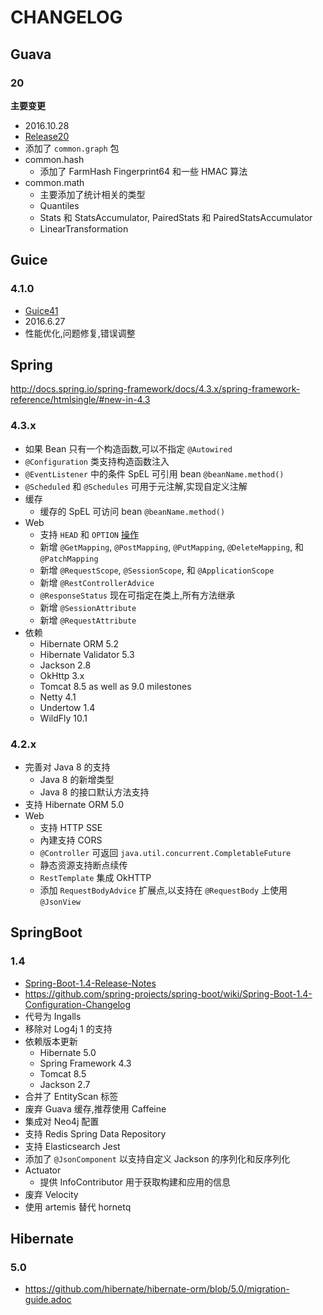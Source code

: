 # CHANGELOG

## Guava
### 20

__主要变更__

* 2016.10.28
* [Release20](https://github.com/google/guava/wiki/Release20)
* 添加了 `common.graph` 包
* common.hash
  * 添加了 FarmHash Fingerprint64 和一些 HMAC 算法
* common.math
  * 主要添加了统计相关的类型
  * Quantiles
  * Stats 和 StatsAccumulator, PairedStats 和 PairedStatsAccumulator
  * LinearTransformation


## Guice
### 4.1.0

* [Guice41](https://github.com/google/guice/wiki/Guice41)
* 2016.6.27
* 性能优化,问题修复,错误调整

## Spring
http://docs.spring.io/spring-framework/docs/4.3.x/spring-framework-reference/htmlsingle/#new-in-4.3
### 4.3.x

* 如果 Bean 只有一个构造函数,可以不指定 `@Autowired`
* `@Configuration` 类支持构造函数注入
* `@EventListener` 中的条件 SpEL 可引用 bean `@beanName.method()`
* `@Scheduled` 和 `@Schedules` 可用于元注解,实现自定义注解
* 缓存
  * 缓存的 SpEL 可访问 bean `@beanName.method()`
* Web
  * 支持 `HEAD` 和 `OPTION` [操作](http://docs.spring.io/spring-framework/docs/4.3.x/spring-framework-reference/htmlsingle/#mvc-ann-requestmapping-head-options)
  * 新增 `@GetMapping`, `@PostMapping`, `@PutMapping`, `@DeleteMapping`, 和 `@PatchMapping`
  * 新增 `@RequestScope`, `@SessionScope`, 和 `@ApplicationScope`
  * 新增 `@RestControllerAdvice`
  * `@ResponseStatus` 现在可指定在类上,所有方法继承
  * 新增 `@SessionAttribute`
  * 新增 `@RequestAttribute`
* 依赖
  * Hibernate ORM 5.2
  * Hibernate Validator 5.3
  * Jackson 2.8
  * OkHttp 3.x
  * Tomcat 8.5 as well as 9.0 milestones
  * Netty 4.1
  * Undertow 1.4
  * WildFly 10.1

### 4.2.x


* 完善对 Java 8 的支持
  * Java 8 的新增类型
  * Java 8 的接口默认方法支持
* 支持 Hibernate ORM 5.0
* Web
  * 支持 HTTP SSE
  * 內建支持 CORS
  * `@Controller` 可返回 `java.util.concurrent.CompletableFuture`
  * 静态资源支持断点续传
  * `RestTemplate` 集成 OkHTTP
  * 添加 `RequestBodyAdvice` 扩展点,以支持在 `@RequestBody` 上使用 `@JsonView`

## SpringBoot

### 1.4
* [Spring-Boot-1.4-Release-Notes](https://github.com/spring-projects/spring-boot/wiki/Spring-Boot-1.4-Release-Notes)
* https://github.com/spring-projects/spring-boot/wiki/Spring-Boot-1.4-Configuration-Changelog
* 代号为 Ingalls
* 移除对 Log4j 1 的支持
* 依赖版本更新
  * Hibernate 5.0
  * Spring Framework 4.3
  * Tomcat 8.5
  * Jackson 2.7
* 合并了 EntityScan 标签
* 废弃 Guava 缓存,推荐使用 Caffeine
* 集成对 Neo4j 配置
* 支持 Redis Spring Data Repository
* 支持 Elasticsearch Jest
* 添加了 `@JsonComponent` 以支持自定义 Jackson 的序列化和反序列化
* Actuator
  * 提供 InfoContributor 用于获取构建和应用的信息
* 废弃 Velocity
* 使用 artemis 替代 hornetq

## Hibernate
### 5.0
* https://github.com/hibernate/hibernate-orm/blob/5.0/migration-guide.adoc
